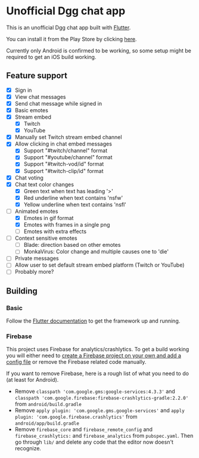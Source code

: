 # Unofficial Dgg chat app

This is an unofficial Dgg chat app built with [Flutter](https://flutter.dev/docs).

You can install it from the Play Store by clicking [here](https://play.google.com/store/apps/details?id=dev.moseco.dgg).

Currently only Android is confirmed to be working, so some setup might be required to get an iOS build working.

## Feature support

- [x] Sign in
- [x] View chat messages
- [x] Send chat message while signed in
- [x] Basic emotes
- [x] Stream embed
    - [x] Twitch
    - [x] YouTube
- [x] Manually set Twitch stream embed channel
- [x] Allow clicking in chat embed messages
    - [x] Support "#twitch/channel" format
    - [x] Support "#youtube/channel" format
    - [x] Support "#twitch-vod/id" format
    - [x] Support "#twitch-clip/id" format
- [x] Chat voting
- [x] Chat text color changes
    - [x] Green text when text has leading '>'
    - [x] Red underline when text contains 'nsfw'
    - [x] Yellow underline when text contains 'nsfl'
- [ ] Animated emotes 
    - [x] Emotes in gif format
    - [x] Emotes with frames in a single png
    - [ ] Emotes with extra effects
- [ ] Context sensitive  emotes
    - [ ] Blade: direction based on other emotes
    - [ ] MonkaVirus: Color change and multiple causes one to 'die'
- [ ] Private messages
- [ ] Allow user to set default stream embed platform (Twitch or YouTube)
- [ ] Probably more?

## Building

### Basic

Follow the [Flutter documentation](https://flutter.dev/docs) to get the framework up and running.

### Firebase

This project uses Firebase for analytics/crashlytics. To get a build working you will either need to [create a Firebase project on your own and add a config file](https://firebase.flutter.dev/docs/overview) or remove the Firebase related code manually.

If you want to remove Firebase, here is a rough list of what you need to do (at least for Android).

* Remove `classpath 'com.google.gms:google-services:4.3.3'` and `classpath 'com.google.firebase:firebase-crashlytics-gradle:2.2.0'` from `android/build.gradle`
* Remove `apply plugin: 'com.google.gms.google-services'` and `apply plugin: 'com.google.firebase.crashlytics'` from `android/app/build.gradle`
* Remove `firebase_core` and `firebase_remote_config` and `firebase_crashlytics:` and `firebase_analytics` from `pubspec.yaml`. Then go through `lib/` and delete any code that the editor now doesn't recognize.
